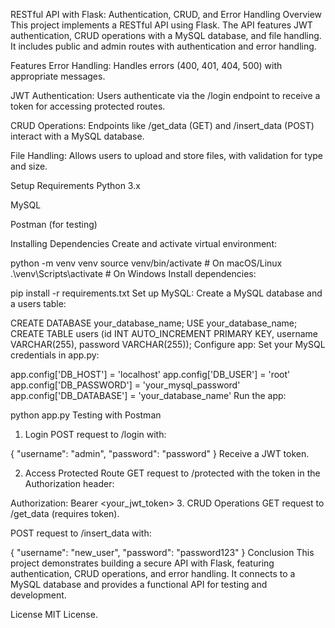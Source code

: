 RESTful API with Flask: Authentication, CRUD, and Error Handling
Overview
This project implements a RESTful API using Flask. The API features JWT authentication, CRUD operations with a MySQL database, and file handling. It includes public and admin routes with authentication and error handling.

Features
Error Handling: Handles errors (400, 401, 404, 500) with appropriate messages.

JWT Authentication: Users authenticate via the /login endpoint to receive a token for accessing protected routes.

CRUD Operations: Endpoints like /get_data (GET) and /insert_data (POST) interact with a MySQL database.

File Handling: Allows users to upload and store files, with validation for type and size.

Setup
Requirements
Python 3.x

MySQL

Postman (for testing)

Installing Dependencies
Create and activate virtual environment:

python -m venv venv
source venv/bin/activate  # On macOS/Linux
.\venv\Scripts\activate  # On Windows
Install dependencies:


pip install -r requirements.txt
Set up MySQL: Create a MySQL database and a users table:


CREATE DATABASE your_database_name;
USE your_database_name;
CREATE TABLE users (id INT AUTO_INCREMENT PRIMARY KEY, username VARCHAR(255), password VARCHAR(255));
Configure app: Set your MySQL credentials in app.py:


app.config['DB_HOST'] = 'localhost'
app.config['DB_USER'] = 'root'
app.config['DB_PASSWORD'] = 'your_mysql_password'
app.config['DB_DATABASE'] = 'your_database_name'
Run the app:


python app.py
Testing with Postman
1. Login
POST request to /login with:


{ "username": "admin", "password": "password" }
Receive a JWT token.

2. Access Protected Route
GET request to /protected with the token in the Authorization header:

Authorization: Bearer <your_jwt_token>
3. CRUD Operations
GET request to /get_data (requires token).

POST request to /insert_data with:

{ "username": "new_user", "password": "password123" }
Conclusion
This project demonstrates building a secure API with Flask, featuring authentication, CRUD operations, and error handling. It connects to a MySQL database and provides a functional API for testing and development.

License
MIT License.
